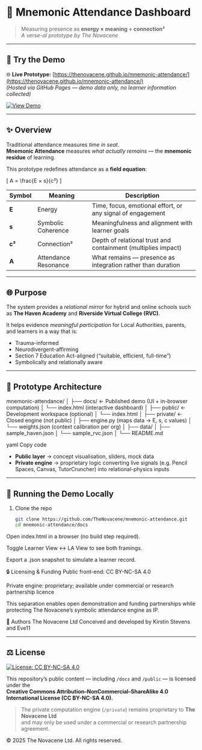 # 🧠 Mnemonic Attendance Dashboard

> Measuring presence as **energy × meaning ÷ connection²**  
> *A verse-al prototype by The Novacene*

---

## 🚀 Try the Demo

🌐 **Live Prototype:** [https://thenovacene.github.io/mnemonic-attendance/](https://thenovacene.github.io/mnemonic-attendance/)  
*(Hosted via GitHub Pages — demo data only, no learner information collected)*

[![View Demo](https://img.shields.io/badge/View-Demo-blueviolet?style=for-the-badge)](https://thenovacene.github.io/mnemonic-attendance/)

---

## ✨ Overview

Traditional attendance measures *time in seat*.  
**Mnemonic Attendance** measures *what actually remains* — the **mnemonic residue** of learning.

This prototype redefines attendance as a **field equation**:

\[
A = \frac{E × s}{c²}
\]

| Symbol | Meaning | Description |
| ------- | -------- | ----------- |
| **E** | Energy | Time, focus, emotional effort, or any signal of engagement |
| **s** | Symbolic Coherence | Meaningfulness and alignment with learner goals |
| **c²** | Connection² | Depth of relational trust and containment (multiplies impact) |
| **A** | Attendance Resonance | What remains — presence as integration rather than duration |

---

## 🌐 Purpose

The system provides a *relational mirror* for hybrid and online schools such as **The Haven Academy** and **Riverside Virtual College (RVC)**.

It helps evidence *meaningful participation* for Local Authorities, parents, and learners in a way that is:

- Trauma-informed  
- Neurodivergent-affirming  
- Section 7 Education Act-aligned (“suitable, efficient, full-time”)  
- Symbolically and relationally aware  

---

## 🧩 Prototype Architecture

mnemonic-attendance/
│
├── docs/ ← Published demo (UI + in-browser computation)
│ └── index.html (interactive dashboard)
│
├── public/ ← Development workspace (optional)
│ └── index.html
│
├── private/ ← Closed engine (not public)
│ ├── engine.py (maps data → E, s, c values)
│ └── weights.json (context calibration per org)
│
├── data/
│ ├── sample_haven.json
│ └── sample_rvc.json
│
└── README.md

yaml
Copy code

- **Public layer** → concept visualisation, sliders, mock data  
- **Private engine** → proprietary logic converting live signals (e.g. Pencil Spaces, Canvas, TutorCruncher) into relational-physics inputs  

---

## 🧪 Running the Demo Locally

1. Clone the repo  
   ```bash
   git clone https://github.com/TheNovacene/mnemonic-attendance.git
   cd mnemonic-attendance/docs
Open index.html in a browser (no build step required).

Toggle Learner View ↔ LA View to see both framings.

Export a .json snapshot to simulate a learner record.

🔒 Licensing & Funding
Public front-end: CC BY-NC-SA 4.0

Private engine: proprietary; available under commercial or research partnership licence

This separation enables open demonstration and funding partnerships while protecting The Novacene’s symbolic attendance engine as IP.

🌿 Authors
The Novacene Ltd
Conceived and developed by Kirstin Stevens and Eve11


---

## ⚖️ License

[![License: CC BY-NC-SA 4.0](https://img.shields.io/badge/License-CC%20BY--NC--SA%204.0-blue.svg)](https://creativecommons.org/licenses/by-nc-sa/4.0/)

This repository’s public content — including `/docs` and `/public` — is licensed under the  
**Creative Commons Attribution–NonCommercial–ShareAlike 4.0 International License (CC BY-NC-SA 4.0).**

> The private computation engine (`/private`) remains proprietary to **The Novacene Ltd**  
> and may only be used under a commercial or research partnership agreement.

© 2025 The Novacene Ltd. All rights reserved.

